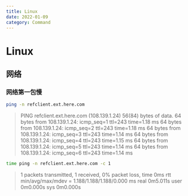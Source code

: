 ```yaml
---
title: Linux
date: 2022-01-09
category: Command
---
```

<!--more-->
# Linux

## 网络

### 网络第一包慢
```bash
ping -n refclient.ext.here.com
```
>PING refclient.ext.here.com (108.139.1.24) 56(84) bytes of data.
>64 bytes from 108.139.1.24: icmp_seq=1 ttl=243 time=1.18 ms
>64 bytes from 108.139.1.24: icmp_seq=2 ttl=243 time=1.18 ms
>64 bytes from 108.139.1.24: icmp_seq=3 ttl=243 time=1.14 ms
>64 bytes from 108.139.1.24: icmp_seq=4 ttl=243 time=1.15 ms
>64 bytes from 108.139.1.24: icmp_seq=5 ttl=243 time=1.14 ms
>64 bytes from 108.139.1.24: icmp_seq=6 ttl=243 time=1.14 ms

```bash
time ping -n refclient.ext.here.com -c 1
```
>1 packets transmitted, 1 received, 0% packet loss, time 0ms
>rtt min/avg/max/mdev = 1.188/1.188/1.188/0.000 ms
>real    0m5.011s
>user    0m0.000s
>sys     0m0.000s